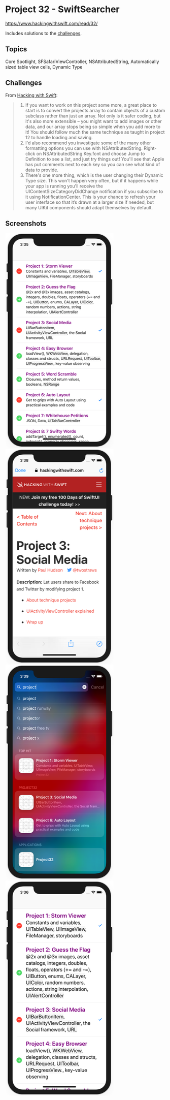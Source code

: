 # Project 32 - SwiftSearcher

https://www.hackingwithswift.com/read/32/

Includes solutions to the [challenges](https://www.hackingwithswift.com/read/32/5/wrap-up).

## Topics

Core Spotlight, SFSafariViewController, NSAttributedString, Automatically sized table view cells, Dynamic Type

## Challenges

From [Hacking with Swift](https://www.hackingwithswift.com/read/31/6/wrap-up):
>1. If you want to work on this project some more, a great place to start is to convert the projects array to contain objects of a custom subclass rather than just an array. Not only is it safer coding, but it's also more extensible – you might want to add images or other data, and our array stops being so simple when you add more to it! You should follow much the same technique as taught in project 12 to handle loading and saving.
>2. I'd also recommend you investigate some of the many other formatting options you can use with NSAttributedString. Right-click on NSAttributedString.Key.font and choose Jump to Definition to see a list, and just try things out! You'll see that Apple has put comments next to each key so you can see what kind of data to provide.
>3. There's one more thing, which is the user changing their Dynamic Type size. This won't happen very often, but if it happens while your app is running you'll receive the UIContentSizeCategoryDidChange notification if you subscribe to it using NotificationCenter. This is your chance to refresh your user interface so that it’s drawn at a larger size if needed, but many UIKit components should adapt themselves by default.

## Screenshots

![screenshot1](screenshots/screen01.png)
![screenshot2](screenshots/screen02.png)
![screenshot3](screenshots/screen03.png)
![screenshot3](screenshots/screen04.png)
